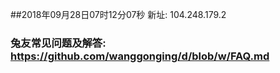 ##2018年09月28日07时12分07秒 新址: 104.248.179.2
### 兔友常见问题及解答: https://github.com/wanggonging/d/blob/w/FAQ.md
